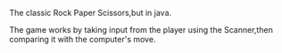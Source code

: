 The classic Rock Paper Scissors,but in java.

The game works by taking input from the player using the Scanner,then comparing it with the computer's move.




